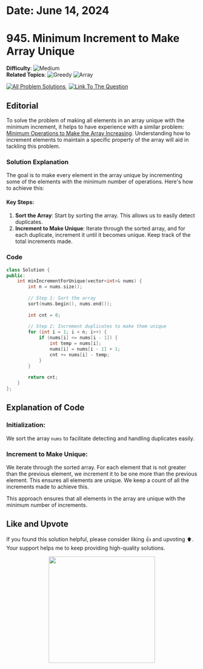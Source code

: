 # **Date**: June 14, 2024

# 945. Minimum Increment to Make Array Unique

**Difficulty**: ![Medium](https://img.shields.io/badge/Medium-yellow)  
**Related Topics**: ![Greedy](https://img.shields.io/badge/Greedy-blue) ![Array](https://img.shields.io/badge/Array-blue)

<p>
  <a href="https://github.com/Hasheditz/Leetcode-CSES-GFG-Codeforces-Coding-Solutions?tab=readme-ov-file#minimum-increment-to-make-array-unique" style="margin-right: 5px;">
    <img src="https://img.shields.io/badge/All%20Problem%20Solutions-green" alt="All Problem Solutions">
  </a>
  <a href="https://leetcode.com/problems/minimum-increment-to-make-array-unique/">
    <img src="https://img.shields.io/badge/Link%20To%20The%20Question-blue" alt="Link To The Question">
  </a>
</p>

## Editorial

To solve the problem of making all elements in an array unique with the minimum increment, it helps to have experience with a similar problem: [Minimum Operations to Make the Array Increasing](https://leetcode.com/problems/minimum-operations-to-make-the-array-increasing/). Understanding how to increment elements to maintain a specific property of the array will aid in tackling this problem.

### Solution Explanation

The goal is to make every element in the array unique by incrementing some of the elements with the minimum number of operations. Here's how to achieve this:

#### Key Steps:
1. **Sort the Array**: Start by sorting the array. This allows us to easily detect duplicates.
2. **Increment to Make Unique**: Iterate through the sorted array, and for each duplicate, increment it until it becomes unique. Keep track of the total increments made.

### Code

```cpp
class Solution {
public:
    int minIncrementForUnique(vector<int>& nums) {
        int n = nums.size();
        
        // Step 1: Sort the array
        sort(nums.begin(), nums.end());
        
        int cnt = 0;
        
        // Step 2: Increment duplicates to make them unique
        for (int i = 1; i < n; i++) {
            if (nums[i] <= nums[i - 1]) {
                int temp = nums[i];
                nums[i] = nums[i - 1] + 1;
                cnt += nums[i] - temp;
            }
        }
        
        return cnt;
    }
};
```
## Explanation of Code

### Initialization:
We sort the array `nums` to facilitate detecting and handling duplicates easily.

### Increment to Make Unique:
We iterate through the sorted array. For each element that is not greater than the previous element, we increment it to be one more than the previous element. This ensures all elements are unique.
We keep a count of all the increments made to achieve this.

This approach ensures that all elements in the array are unique with the minimum number of increments.

## Like and Upvote

If you found this solution helpful, please consider liking 👍 and upvoting ⬆️. Your support helps me to keep providing high-quality solutions.

<p align="center">
  <img src="https://preview.redd.it/petition-to-change-the-upvote-and-downvote-button-to-like-v0-jbrdq402054c1.jpg?width=640&crop=smart&auto=webp&s=8225d21c98a245f44fd6c1f74a4c6c67f0061f25" width="280">
</p>
